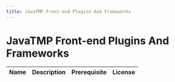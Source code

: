```yaml
---
title: JavaTMP Front-end Plugins And Frameworks
---
```

# JavaTMP Front-end Plugins And Frameworks
|Name|Description|Prerequisite|License|
| --- | --- | --- | --- |

